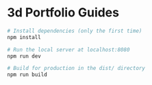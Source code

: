 # 3d Portfolio Guides

``` bash
# Install dependencies (only the first time)
npm install

# Run the local server at localhost:8080
npm run dev

# Build for production in the dist/ directory
npm run build
```
